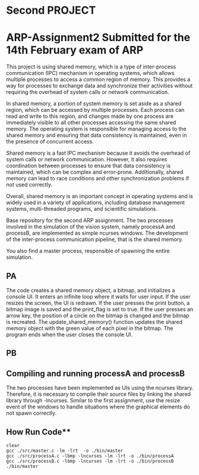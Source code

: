 # Second PROJECT

# ARP-Assignment2 Submitted for the 14th February exam of ARP

This project is using shared memory, which is a type of inter-process communication (IPC) mechanism in operating systems, which allows multiple processes to access a common region of memory. This provides a way for processes to exchange data and synchronize their activities without requiring the overhead of system calls or network communication.

In shared memory, a portion of system memory is set aside as a shared region, which can be accessed by multiple processes. Each process can read and write to this region, and changes made by one process are immediately visible to all other processes accessing the same shared memory. The operating system is responsible for managing access to the shared memory and ensuring that data consistency is maintained, even in the presence of concurrent access.

Shared memory is a fast IPC mechanism because it avoids the overhead of system calls or network communication. However, it also requires coordination between processes to ensure that data consistency is maintained, which can be complex and error-prone. Additionally, shared memory can lead to race conditions and other synchronization problems if not used correctly.

Overall, shared memory is an important concept in operating systems and is widely used in a variety of applications, including database management systems, multi-threaded programs, and scientific simulations.

Base repository for the second ARP assignment.
The two processes involved in the simulation of the vision system, namely processA and processB, are implemented as simple ncurses windows. The development of the inter-process communication pipeline, that is the shared memory.

You also find a master process, responsible of spawning the entire simulation.


## PA
The code creates a shared memory object, a bitmap, and initializes a console UI. It enters an infinite loop where it waits for user input. If the user resizes the screen, the UI is redrawn. If the user presses the print button, a bitmap image is saved and the print_flag is set to true. If the user presses an arrow key, the position of a circle on the bitmap is changed and the bitmap is recreated. The update_shared_memory() function updates the shared memory object with the green value of each pixel in the bitmap. The program ends when the user closes the console UI.
     

## PB


## Compiling and running **processA** and **processB**
The two processes have been implemented as UIs using the ncurses library. Therefore, it is necessary to compile their source files by linking the shared library through -lncurses. Similar to the first assignment, use the resize event of the windows to handle situations where the graphical elements do not spawn correctly.


## How Run Code**
```
clear
gcc ./src/master.c -lm -lrt  -o ./bin/master
gcc ./src/processA.c -lbmp -lncurses -lm -lrt -o ./bin/processA
gcc ./src/processB.c -lbmp -lncurses -lm -lrt -o ./bin/processB
./bin/master
```



